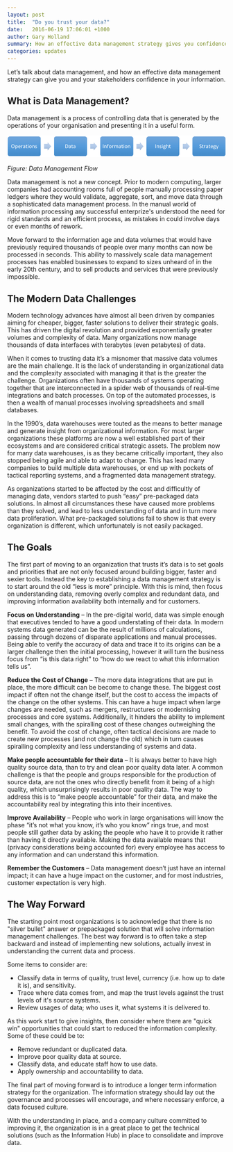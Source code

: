 ```yaml
---
layout: post
title:  "Do you trust your data?"
date:   2016-06-19 17:06:01 +1000
author: Gary Holland
summary: How an effective data management strategy gives you confidence in your information
categories: updates
---
```


Let’s talk about data management, and how an effective data management strategy can give you and your stakeholders confidence in your information.


What is Data Management? 
---

Data management is a process of controlling data that is generated by the operations of your organisation and presenting it in a useful form.

![Data Management Flow](/img/data_management_flow.png "Data Management Flow")

*Figure: Data Management Flow*

Data management is not a new concept. Prior to modern computing, larger companies had accounting rooms full of people manually processing paper ledgers where they would validate, aggregate, sort, and move data through a sophisticated data management process.  In the manual world of information processing any successful enterprize's understood the need for rigid standards and an efficient process, as mistakes in could involve days or even months of rework.

Move forward to the information age and data volumes that would have previously required thousands of people over many months can now be processed in seconds.  This ability to massively scale data management processes has enabled businesses to expand to sizes unheard of in the early 20th century, and to sell products and services that were previously impossible.

The Modern Data Challenges
---

Modern technology advances have almost all been driven by companies aiming for cheaper, bigger, faster solutions to deliver their strategic goals.  This has driven the digital revolution and provided exponentially greater volumes and complexity of data.  Many organizations now manage thousands of data interfaces with terabytes (even petabytes) of data.

When it comes to trusting data it’s a misnomer that massive data volumes are the main challenge.  It is the lack of understanding in organizational data and the complexity associated with managing it that is the greater the challenge.  Organizations often have thousands of systems operating together that are interconnected in a spider web of thousands of real-time integrations and batch processes.   On top of the automated processes, is then a wealth of manual processes involving spreadsheets and small databases.

In the 1990’s, data warehouses were touted as the means to better manage and generate insight from organizational information.   For most larger organizations these platforms are now a well established part of their ecosystems and are considered critical strategic assets.  The problem now for many data warehouses, is as they became critically important, they also stopped being agile and able to adapt to change.  This has lead many companies to build multiple data warehouses, or end up with pockets of tactical reporting systems, and a fragmented data management strategy.

As organizations started to be affected by the cost and difficultly of managing data, vendors started to push “easy” pre-packaged data solutions.  In almost all circumstances these have caused more problems than they solved, and lead to less understanding of data and in turn more data proliferation.  What pre-packaged solutions fail to show is that every organization is different, which unfortunately is not easily packaged.


The Goals
---

The first part of moving to an organization that trusts it’s data is to set goals and priorities that are not only focused around building bigger, faster and sexier tools.  Instead the key to establishing a data management strategy is to start around the old “less is more” principle.  With this is mind, then focus on understanding data, removing overly complex and redundant data, and improving information availability both internally and for customers.

**Focus on Understanding** – In the pre-digital world, data was simple enough that executives tended to have a good understating of their data.  In modern systems data generated can be the result of millions of calculations, passing through dozens of disparate applications and manual processes.   Being able to verify the accuracy of data and trace it to its origins can be a larger challenge then the initial processing, however it will turn the business focus from “is this data right” to “how do we react to what this information tells us”.

**Reduce the Cost of Change** – The more data integrations that are put in place, the more difficult can be become to change these.  The biggest cost impact if often not the change itself, but the cost to access the impacts of the change on the other systems.  This can have a huge impact when large changes are needed, such as mergers, restructures or modernising processes and core systems.  Additionally, it hinders the ability to implement small changes, with the spiralling cost of these changes outweighing the benefit.  To avoid the cost of change, often tactical decisions are made to create new processes (and not change the old) which in turn causes spiralling complexity and less understanding of systems and data.  

**Make people accountable for their data** – It is always better to have high quality source data, than to try and clean poor quality data later.  A common challenge is that the people and groups responsible for the production of source data, are not the ones who directly benefit from it being of a high quality, which unsurprisingly results in poor quality data.  The way to address this is to “make people accountable” for their data, and make the accountability real by integrating this into their incentives.  

**Improve Availability** – People who work in large organisations will know the phase “it’s not what you know, it’s who you know” rings true, and most people still gather data by asking the people who have it to provide it rather than having it directly available.  Making the data available means that (privacy considerations being accounted for) every employee has access to any information and can understand this information.

**Remember the Customers** – Data management doesn’t just have an internal impact; it can have a huge impact on the customer, and for most industries, customer expectation is very high.  


The Way Forward
---

The starting point most organizations is to acknowledge that there is no "silver bullet" answer or prepackaged solution that will solve information management challenges.  The best way forward is to often take a step backward and instead of implementing new solutions, actually invest in understanding the current data and process.  

Some items to consider are:

* Classify data in terms of quality, trust level, currency (i.e. how up to date it is), and sensitivity.
* Trace where data comes from, and map the trust levels against the trust levels of it's source systems.
* Review usages of data; who uses it, what systems it is delivered to.

As this work start to give insights, then consider where there are "quick win" opportunities that could start to reduced the information complexity.  Some of these could be to:

* Remove redundant or duplicated data.
* Improve poor quality data at source.
* Classify data, and educate staff how to use data.
* Apply ownership and accountability to data.

The final part of moving forward is to introduce a longer term information strategy for the organization.  The information strategy should lay out the governance and processes will encourage, and where necessary enforce, a data focused culture.  

With the understanding in place, and a company culture committed to improving it, the organization is in a great place to get the technical solutions (such as the Information Hub) in place to consolidate and improve data.


